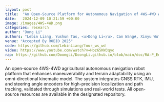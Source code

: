 ```yaml
---
layout: post
title:  "An Open-Source Platform for Autonomous Navigation of 4WS-4WD Agricultural Robots with Omni-Directional Kinematics"
date:   2024-12-09 10:21:59 +00:00
image: /images/4WS-4WD.png
categories: research
author: "Dong Li"
authors: "Lebin Liang, Yushun Tao, <u>Dong Li</u>, Can Wang#, Xinyu Wu"
venue: "Accepted By ROBIO 2025"
code: https://github.com/LebinLiang/four_ws_wd 
video: https://www.youtube.com/watch?v=HbzG5KW3qyo
rap: https://github.com/DoongLi/DoongLi.github.io/blob/main/doc/RA-P_Editorial_Rejection_Comments.txt
---
```


An open-source 4WS-4WD agricultural autonomous navigation robot platform that enhances maneuverability and terrain adaptability using an omni-directional kinematic model. The system integrates GNSS RTK, IMU, and steering angle encoders for high-precision localization and path tracking, validated through simulations and real-world tests. All open-source resources are available in the designated repository.
